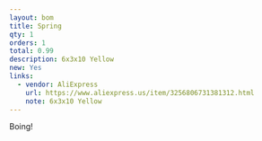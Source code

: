 ```yaml
---
layout: bom
title: Spring
qty: 1
orders: 1
total: 0.99
description: 6x3x10 Yellow
new: Yes
links:
  - vendor: AliExpress
    url: https://www.aliexpress.us/item/3256806731381312.html
    note: 6x3x10 Yellow
---
```


Boing!